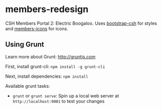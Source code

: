 members-redesign
================

CSH Members Portal 2: Electric Boogaloo. Uses [bootstrap-csh](https://github.com/bencentra/bootstrap-csh) for styles and [members-icons](https://github.com/bencentra/members-icons) for icons.

Using Grunt
-----------

Learn more about Grunt: http://gruntjs.com

First, install grunt-cli: `npm install -g grunt-cli`

Next, install dependencies: `npm install`

Available grunt tasks:
* `grunt` or `grunt serve`: Spin up a local web server at `http://localhost:9001` to test your changes